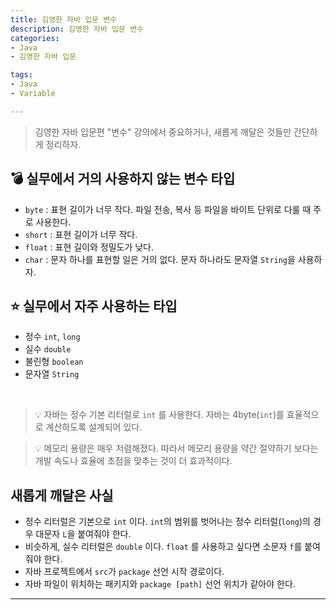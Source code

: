 ```yaml
---
title: 김영한 자바 입문 변수
description: 김영한 자바 입문 변수
categories:
- Java
- 김영한 자바 입문

tags:
- Java
- Variable

---
```


> 김영한 자바 입문편 "변수" 강의에서 중요하거나, 새롭게 깨달은 것들만 간단하게 정리하자.

<!-- more -->

## 💣 실무에서 거의 사용하지 않는 변수 타입
- `byte` : 표현 길이가 너무 작다. 파일 전송, 복사 등 파일을 바이트 단위로 다룰 때 주로 사용한다.
- `short` : 표현 길이가 너무 작다.
- `float` : 표현 길이와 정밀도가 낮다.
- `char` : 문자 하나를 표현할 일은 거의 없다. 문자 하나라도 문자열 `String`을 사용하자.

## ⭐️ 실무에서 자주 사용하는 타입
- 정수 `int`, `long`
- 실수 `double`
- 불린형 `boolean`
- 문자열 `String`

<br>

> 💡 자바는 정수 기본 리터럴로 `int` 를 사용한다. 자바는 4byte(`int`)를 효율적으로 계산하도록 설계되어 있다.

> 💡 메모리 용량은 매우 저렴해졌다. 따라서 메모리 용량을 약간 절약하기 보다는 개발 속도나 효율에 초점을 맞추는 것이 더 효과적이다.


## 새롭게 깨달은 사실
- 정수 리터럴은 기본으로 `int` 이다. `int`의 범위를 벗어나는 정수 리터럴(`long`)의 경우 대문자 `L`을 붙여줘야 한다.
- 비슷하게, 실수 리터럴은 `double` 이다. `float` 를 사용하고 싶다면 소문자 `f`를 붙여줘야 한다.
- 자바 프로젝트에서 `src`가 `package` 선언 시작 경로이다. 
- 자바 파일이 위치하는 패키지와 `package [path]` 선언 위치가 같아야 한다.


---
